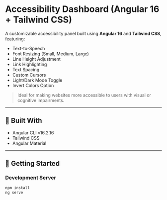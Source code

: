# Accessibility Dashboard (Angular 16 + Tailwind CSS)

A customizable accessibility panel built using **Angular 16** and **Tailwind CSS**, featuring:

- Text-to-Speech
- Font Resizing (Small, Medium, Large)
- Line Height Adjustment
- Link Highlighting
- Text Spacing
- Custom Cursors
- Light/Dark Mode Toggle
- Invert Colors Option

> Ideal for making websites more accessible to users with visual or cognitive impairments.

---

## 🔧 Built With

- Angular CLI v16.2.16
- Tailwind CSS
- Angular Material

---

## 🚀 Getting Started

### Development Server

```bash
npm install
ng serve

